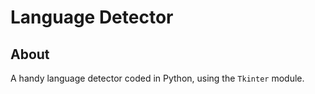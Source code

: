# Language Detector

## About

A handy language detector coded in Python, using the `Tkinter` module. 
